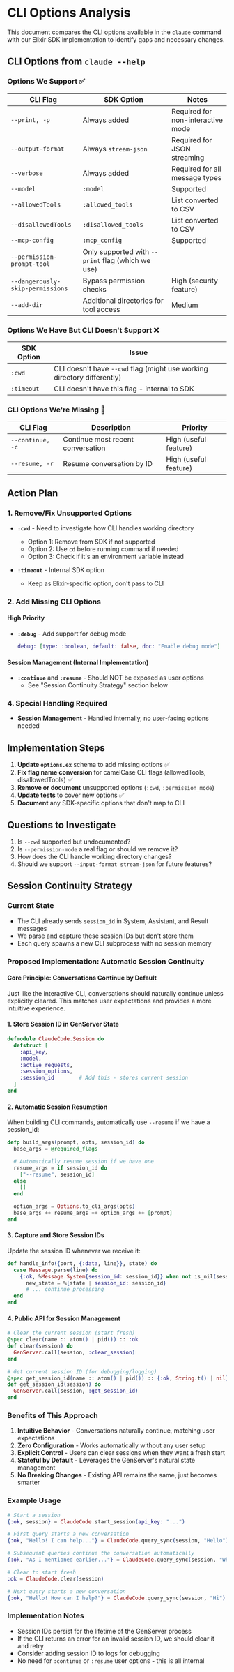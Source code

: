 # CLI Options Analysis

This document compares the CLI options available in the `claude` command with our Elixir SDK implementation to identify gaps and necessary changes.

## CLI Options from `claude --help`

### Options We Support ✅

| CLI Flag | SDK Option | Notes |
|----------|------------|-------|
| `--print, -p` | Always added | Required for non-interactive mode |
| `--output-format` | Always `stream-json` | Required for JSON streaming |
| `--verbose` | Always added | Required for all message types |
| `--model` | `:model` | Supported |
| `--allowedTools` | `:allowed_tools` | List converted to CSV |
| `--disallowedTools` | `:disallowed_tools` | List converted to CSV |
| `--mcp-config` | `:mcp_config` | Supported |
| `--permission-prompt-tool` | Only supported with `--print` flag (which we use) |
| `--dangerously-skip-permissions` | Bypass permission checks | High (security feature) |
| `--add-dir` | Additional directories for tool access | Medium |

### Options We Have But CLI Doesn't Support ❌

| SDK Option | Issue |
|------------|-------|
| `:cwd` | CLI doesn't have `--cwd` flag (might use working directory differently) |
| `:timeout` | CLI doesn't have this flag - internal to SDK |

### CLI Options We're Missing 🚧

| CLI Flag | Description | Priority |
|----------|-------------|----------|
| `--continue, -c` | Continue most recent conversation | High (useful feature) |
| `--resume, -r` | Resume conversation by ID | High (useful feature) |

## Action Plan

### 1. Remove/Fix Unsupported Options

- **`:cwd`** - Need to investigate how CLI handles working directory
  - Option 1: Remove from SDK if not supported
  - Option 2: Use `cd` before running command if needed
  - Option 3: Check if it's an environment variable instead

- **`:timeout`** - Internal SDK option
  - Keep as Elixir-specific option, don't pass to CLI

### 2. Add Missing CLI Options

#### High Priority
- **`:debug`** - Add support for debug mode
  ```elixir
  debug: [type: :boolean, default: false, doc: "Enable debug mode"]
  ```

#### Session Management (Internal Implementation)
- **`:continue`** and **`:resume`** - Should NOT be exposed as user options
  - See "Session Continuity Strategy" section below

### 4. Special Handling Required

- **Session Management** - Handled internally, no user-facing options needed

## Implementation Steps

1. **Update `options.ex`** schema to add missing options ✅
2. **Fix flag name conversion** for camelCase CLI flags (allowedTools, disallowedTools) ✅
3. **Remove or document** unsupported options (`:cwd`, `:permission_mode`)
4. **Update tests** to cover new options ✅
5. **Document** any SDK-specific options that don't map to CLI

## Questions to Investigate

1. Is `--cwd` supported but undocumented?
2. Is `--permission-mode` a real flag or should we remove it?
3. How does the CLI handle working directory changes?
4. Should we support `--input-format stream-json` for future features?

## Session Continuity Strategy

### Current State
- The CLI already sends `session_id` in System, Assistant, and Result messages
- We parse and capture these session IDs but don't store them
- Each query spawns a new CLI subprocess with no session memory

### Proposed Implementation: Automatic Session Continuity

#### Core Principle: Conversations Continue by Default
Just like the interactive CLI, conversations should naturally continue unless explicitly cleared. This matches user expectations and provides a more intuitive experience.

#### 1. Store Session ID in GenServer State
```elixir
defmodule ClaudeCode.Session do
  defstruct [
    :api_key,
    :model,
    :active_requests,
    :session_options,
    :session_id        # Add this - stores current session
  ]
end
```

#### 2. Automatic Session Resumption
When building CLI commands, automatically use `--resume` if we have a session_id:
```elixir
defp build_args(prompt, opts, session_id) do
  base_args = @required_flags

  # Automatically resume session if we have one
  resume_args = if session_id do
    ["--resume", session_id]
  else
    []
  end

  option_args = Options.to_cli_args(opts)
  base_args ++ resume_args ++ option_args ++ [prompt]
end
```

#### 3. Capture and Store Session IDs
Update the session ID whenever we receive it:
```elixir
def handle_info({port, {:data, line}}, state) do
  case Message.parse(line) do
    {:ok, %Message.System{session_id: session_id}} when not is_nil(session_id) ->
      new_state = %{state | session_id: session_id}
      # ... continue processing
  end
end
```

#### 4. Public API for Session Management
```elixir
# Clear the current session (start fresh)
@spec clear(name :: atom() | pid()) :: :ok
def clear(session) do
  GenServer.call(session, :clear_session)
end

# Get current session ID (for debugging/logging)
@spec get_session_id(name :: atom() | pid()) :: {:ok, String.t() | nil}
def get_session_id(session) do
  GenServer.call(session, :get_session_id)
end
```

### Benefits of This Approach

1. **Intuitive Behavior** - Conversations naturally continue, matching user expectations
2. **Zero Configuration** - Works automatically without any user setup
3. **Explicit Control** - Users can clear sessions when they want a fresh start
4. **Stateful by Default** - Leverages the GenServer's natural state management
5. **No Breaking Changes** - Existing API remains the same, just becomes smarter

### Example Usage

```elixir
# Start a session
{:ok, session} = ClaudeCode.start_session(api_key: "...")

# First query starts a new conversation
{:ok, "Hello! I can help..."} = ClaudeCode.query_sync(session, "Hello")

# Subsequent queries continue the conversation automatically
{:ok, "As I mentioned earlier..."} = ClaudeCode.query_sync(session, "What did you say?")

# Clear to start fresh
:ok = ClaudeCode.clear(session)

# Next query starts a new conversation
{:ok, "Hello! How can I help?"} = ClaudeCode.query_sync(session, "Hi")
```

### Implementation Notes

- Session IDs persist for the lifetime of the GenServer process
- If the CLI returns an error for an invalid session ID, we should clear it and retry
- Consider adding session ID to logs for debugging
- No need for `:continue` or `:resume` user options - this is all internal
